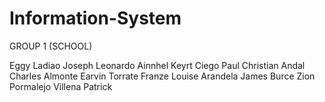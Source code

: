 # Information-System

GROUP 1 (SCHOOL)

Eggy Ladiao
Joseph Leonardo 
Ainnhel Keyrt Ciego
Paul Christian Andal 
Charles Almonte 
Earvin Torrate 
Franze Louise Arandela
James Burce 
Zion Pormalejo
Villena Patrick
